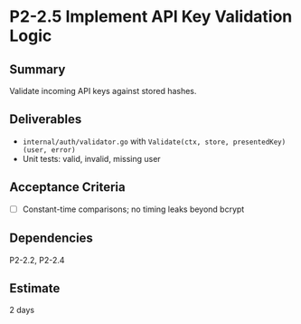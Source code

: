 # P2-2.5 Implement API Key Validation Logic

## Summary
Validate incoming API keys against stored hashes.

## Deliverables
- `internal/auth/validator.go` with `Validate(ctx, store, presentedKey) (user, error)`
- Unit tests: valid, invalid, missing user

## Acceptance Criteria
- [ ] Constant-time comparisons; no timing leaks beyond bcrypt

## Dependencies
P2-2.2, P2-2.4

## Estimate
2 days


